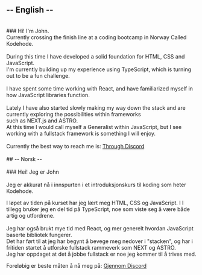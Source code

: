 

## -- English --
<br>
### Hi! I'm John. <br>
Currently crossing the finish line at a coding bootcamp in Norway Called Kodehode.<br>
<br>
During this time I have developed a solid foundation for HTML, CSS and JavaScript. <br>
I'm currently building up my experience using TypeScript, which is turning out to be a fun challenge. <br>
<br>
I have spent some time working with React, and have familiarized myself in how JavaScript libraries function. <br>
<br>
Lately I have also started slowly making my way down the stack and are currently exploring the possibilities within frameworks <br>
such as NEXT.js and ASTRO. <br>
At this time I would call myself a Generalist within JavaScript, but I see working with a fullstack framework is something I will enjoy. <br>
<br>
Currently the best way to reach me is: <a href="https://discordapp.com/users/johnb08"> Through Discord <a/>
<br>
<br>
## -- Norsk --
<br>
<br>
### Hei! Jeg er John <br>
<br>
Jeg er akkurat nå i innspurten i et introduksjonskurs til koding som heter Kodehode. <br>

I løpet av tiden på kurset har jeg lært meg HTML, CSS og JavaScript. I I tillegg bruker jeg en del tid på TypeScript, noe som viste seg å være både artig og utfordrene. <br>
<br>
Jeg har også brukt mye tid med React, og mer generelt hvordan JavaScript baserte bibliotek fungerer. <br>
Det har ført til at jeg har begynt å bevege meg nedover i "stacken", og har i fritiden startet å utforske fullstack rammeverk som NEXT og ASTRO. <br>
Jeg har oppdaget at det å jobbe fullstack er noe jeg kommer til å trives med. <br>



Foreløbig er beste måten å nå meg på: <a href="https://discordapp.com/users/johnb08"> Gjennom Discord <a/>

<!---
JohnB08/JohnB08 is a ✨ special ✨ repository because its `README.md` (this file) appears on your GitHub profile.
You can click the Preview link to take a look at your changes.
--->
